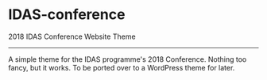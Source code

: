 # IDAS-conference
2018 IDAS Conference Website Theme

---

A simple theme for the IDAS programme's 2018 Conference. Nothing too fancy, but it works. To be ported over to a WordPress theme for later.
